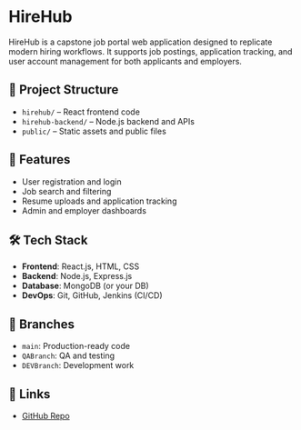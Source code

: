 # HireHub

HireHub is a capstone job portal web application designed to replicate modern hiring workflows. It supports job postings, application tracking, and user account management for both applicants and employers.

## 📂 Project Structure

- `hirehub/` – React frontend code
- `hirehub-backend/` – Node.js backend and APIs
- `public/` – Static assets and public files

## 🚀 Features

- User registration and login
- Job search and filtering
- Resume uploads and application tracking
- Admin and employer dashboards

## 🛠 Tech Stack

- **Frontend**: React.js, HTML, CSS
- **Backend**: Node.js, Express.js
- **Database**: MongoDB (or your DB)
- **DevOps**: Git, GitHub, Jenkins (CI/CD)

## 📌 Branches

- `main`: Production-ready code
- `QABranch`: QA and testing
- `DEVBranch`: Development work

## 📎 Links

- [GitHub Repo](https://github.com/vaseemsyed37/HireHub)
